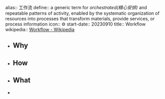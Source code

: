 alias:: 工作流
define:: a generic term for *orchestrated(精心安排)* and repeatable patterns of activity, enabled by the systematic organization of resources into processes that transform materials, provide services, or process information
icon:: ⚙️
start-date:: 20230910
title:: Workflow
wikipedia:: [Workflow - Wikipedia](https://en.wikipedia.org/wiki/Workflow)

- ## Why
- ## How
- ## What
-